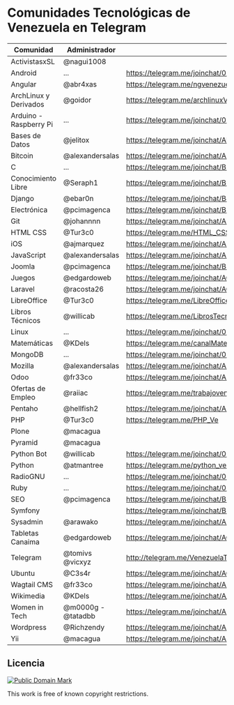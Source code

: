 # Comunidades Tecnológicas de Venezuela en Telegram

| Comunidad              | Administrador      | Link                                                          |
|------------------------|--------------------|---------------------------------------------------------------|
| ActivistasxSL          | @nagui1008         |                                                               |
| Android                | ...                | https://telegram.me/joinchat/02a165bf0194a49955c7307bfbb485fe |
| Angular                | @abr4xas           | https://telegram.me/ngvenezuela                               |
| ArchLinux y Derivados  | @goidor            | https://telegram.me/archlinuxVE                               |
| Arduino - Raspberry Pi | ...                | https://telegram.me/joinchat/05dbbe5f020e87a4af775773f4c50c7d |
| Bases de Datos         | @jelitox           | https://telegram.me/joinchat/AUPtdgBLpGYJOgkZD2r1ZQ           |
| Bitcoin                | @alexandersalas    | https://telegram.me/joinchat/AEmIhgCcYlh23KxkOZC3-w           |
| C                      | ...                | https://telegram.me/joinchat/BlwNNgIMJ1_Hn29Nak-tCg           |
| Conocimiento Libre     | @Seraph1           | https://telegram.me/joinchat/B9JUAATRuqeYAxaGYLq-ng           |
| Django                 | @ebar0n            | https://telegram.me/joinchat/BJxZXQGEslbc0kdty8hRbQ           |
| Electrónica            | @pcimagenca        | https://telegram.me/joinchat/BSBThwFGutF_W1aKazPfhQ           |
| Git                    | @johannnn          | https://telegram.me/joinchat/AbiOpD49RGsDrx9Nb4gjaA           |
| HTML CSS               | @Tur3c0            | https://telegram.me/HTML_CSS_Ve                               |
| iOS                    | @ajmarquez         | https://telegram.me/joinchat/AH2ZUgIUXVcougUIOTurtg           |
| JavaScript             | @alexandersalas    | https://telegram.me/joinchat/AEmIhgESr_SYDRjZ_FKMdA           |
| Joomla                 | @pcimagenca        | https://telegram.me/joinchat/BSBThwEBgP3723Tmij0lnw           |
| Juegos                 | @edgardoweb        | https://telegram.me/joinchat/AGqisAA-jlmIAAihME16vg           |
| Laravel                | @racosta26         | https://telegram.me/joinchat/AGNQ9wH6mld3_Ut2l2a2SQ           |
| LibreOffice            | @Tur3c0            | https://telegram.me/LibreOfficeVe                             |
| Libros Técnicos        | @willicab          | https://telegram.me/LibrosTecnicos                            |
| Linux                  | ...                | https://telegram.me/joinchat/054da39e01da7a3cc1723d1af5b1512d |
| Matemáticas            | @KDels             | https://telegram.me/canalMatematicas                          |
| MongoDB                | ...                | https://telegram.me/joinchat/02fb5338009af29975c7d694d2aec965 |
| Mozilla                | @alexandersalas    | https://telegram.me/joinchat/AEmIhgDedkCS2qtzWKccfg           |
| Odoo                   | @fr33co            | https://telegram.me/joinchat/AFVMlQOdvSuOxq6UMtX7pw           |
| Ofertas de Empleo      | @raiiac            | https://telegram.me/trabajovenezuela                          |
| Pentaho                | @hellfish2         | https://telegram.me/joinchat/AEwPSwN8d4tJZOj7VYKK6A           |
| PHP                    | @Tur3c0            | https://telegram.me/PHP_Ve                                    |
| Plone                  | @macagua           |                                                               |
| Pyramid                | @macagua           |                                                               |
| Python Bot             | @willicab          | https://telegram.me/joinchat/00ab7c2601b7e76d92a127df3c7848b4 |
| Python                 | @atmantree         | https://telegram.me/python_venezuela                          |
| RadioGNU               | ...                | https://telegram.me/joinchat/000c551d006cb38838b643d7e8229885 |
| Ruby                   | ...                | https://telegram.me/joinchat/054da39e01c4d63327e76bac35bfce64 |
| SEO                    | @pcimagenca        | https://telegram.me/joinchat/BSBThwXSgx0-XiGZL6P6fQ           |
| Symfony                |                    | https://telegram.me/joinchat/BSBThwZJsMqkvtk63D5-hA           |
| Sysadmin               | @arawako           | https://telegram.me/joinchat/AFT7wgHj7P78EbpSjZE2_g           |
| Tabletas Canaima       | @edgardoweb        | https://telegram.me/joinchat/AGqisAI0UHkuBQDbuWm34g           |
| Telegram               | @tomivs @vicxyz    | http://telegram.me/VenezuelaTG                                |
| Ubuntu                 | @C3s4r             | https://telegram.me/joinchat/AGDeAgB4EN5fyzNjpYL8gg           |
| Wagtail CMS            | @fr33co            | https://telegram.me/joinchat/AFVMlQTWq-3CcTsvGDhO-g           |
| Wikimedia              | @KDels             | https://telegram.me/joinchat/A_r8aANpuUZ1QQC8y3FBCA           |
| Women in Tech          | @m0000g - @tatadbb | https://telegram.me/joinchat/AHYIZwXNXZRN2ISdm9bEzQ           |
| Wordpress              | @Richzendy         | https://telegram.me/joinchat/AJklfwGsNaJG9whBmKQbcQ           |
| Yii                    | @macagua           | https://telegram.me/joinchat/AqFlvwBkWYT5oWg7nzmzTg           |

## Licencia

[![Public Domain Mark](http://i.creativecommons.org/p/mark/1.0/88x31.png)](http://creativecommons.org/publicdomain/mark/1.0/)

This work is free of known copyright restrictions.
